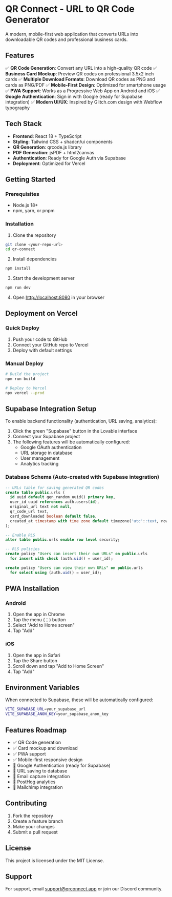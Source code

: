 
# QR Connect - URL to QR Code Generator

A modern, mobile-first web application that converts URLs into downloadable QR codes and professional business cards.

## Features

✅ **QR Code Generation**: Convert any URL into a high-quality QR code
✅ **Business Card Mockup**: Preview QR codes on professional 3.5x2 inch cards
✅ **Multiple Download Formats**: Download QR codes as PNG and cards as PNG/PDF
✅ **Mobile-First Design**: Optimized for smartphone usage
✅ **PWA Support**: Works as a Progressive Web App on Android and iOS
✅ **Google Authentication**: Sign in with Google (ready for Supabase integration)
✅ **Modern UI/UX**: Inspired by Glitch.com design with Webflow typography

## Tech Stack

- **Frontend**: React 18 + TypeScript
- **Styling**: Tailwind CSS + shadcn/ui components
- **QR Generation**: qrcode.js library
- **PDF Generation**: jsPDF + html2canvas
- **Authentication**: Ready for Google Auth via Supabase
- **Deployment**: Optimized for Vercel

## Getting Started

### Prerequisites

- Node.js 18+ 
- npm, yarn, or pnpm

### Installation

1. Clone the repository
```bash
git clone <your-repo-url>
cd qr-connect
```

2. Install dependencies
```bash
npm install
```

3. Start the development server
```bash
npm run dev
```

4. Open [http://localhost:8080](http://localhost:8080) in your browser

## Deployment on Vercel

### Quick Deploy

1. Push your code to GitHub
2. Connect your GitHub repo to Vercel
3. Deploy with default settings

### Manual Deploy

```bash
# Build the project
npm run build

# Deploy to Vercel
npx vercel --prod
```

## Supabase Integration Setup

To enable backend functionality (authentication, URL saving, analytics):

1. Click the green "Supabase" button in the Lovable interface
2. Connect your Supabase project
3. The following features will be automatically configured:
   - Google OAuth authentication
   - URL storage in database
   - User management
   - Analytics tracking

### Database Schema (Auto-created with Supabase integration)

```sql
-- URLs table for saving generated QR codes
create table public.urls (
  id uuid default gen_random_uuid() primary key,
  user_id uuid references auth.users(id),
  original_url text not null,
  qr_code_url text,
  card_downloaded boolean default false,
  created_at timestamp with time zone default timezone('utc'::text, now()) not null
);

-- Enable RLS
alter table public.urls enable row level security;

-- RLS policies
create policy "Users can insert their own URLs" on public.urls
  for insert with check (auth.uid() = user_id);

create policy "Users can view their own URLs" on public.urls
  for select using (auth.uid() = user_id);
```

## PWA Installation

### Android
1. Open the app in Chrome
2. Tap the menu (⋮) button
3. Select "Add to Home screen"
4. Tap "Add"

### iOS
1. Open the app in Safari
2. Tap the Share button
3. Scroll down and tap "Add to Home Screen"
4. Tap "Add"

## Environment Variables

When connected to Supabase, these will be automatically configured:

```bash
VITE_SUPABASE_URL=your_supabase_url
VITE_SUPABASE_ANON_KEY=your_supabase_anon_key
```

## Features Roadmap

- ✅ QR Code generation
- ✅ Card mockup and download
- ✅ PWA support
- ✅ Mobile-first responsive design
- 🔄 Google Authentication (ready for Supabase)
- 🔄 URL saving to database
- 🔄 Email capture integration
- 🔄 PostHog analytics
- 🔄 Mailchimp integration

## Contributing

1. Fork the repository
2. Create a feature branch
3. Make your changes
4. Submit a pull request

## License

This project is licensed under the MIT License.

## Support

For support, email support@qrconnect.app or join our Discord community.

